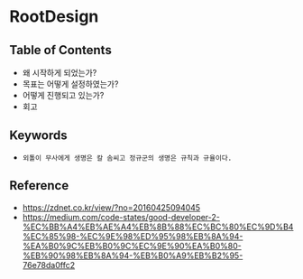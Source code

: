 # RootDesign

## Table of Contents

- 왜 시작하게 되었는가?
- 목표는 어떻게 설정하였는가?
- 어떻게 진행되고 있는가?
- 회고

## Keywords

- `외톨이 무사에게 생명은 칼 솜씨고 정규군의 생명은 규칙과 규율이다.`


## Reference

- https://zdnet.co.kr/view/?no=20160425094045
- https://medium.com/code-states/good-developer-2-%EC%BB%A4%EB%AE%A4%EB%8B%88%EC%BC%80%EC%9D%B4%EC%85%98-%EC%9E%98%ED%95%98%EB%8A%94-%EA%B0%9C%EB%B0%9C%EC%9E%90%EA%B0%80-%EB%90%98%EB%8A%94-%EB%B0%A9%EB%B2%95-76e78da0ffc2